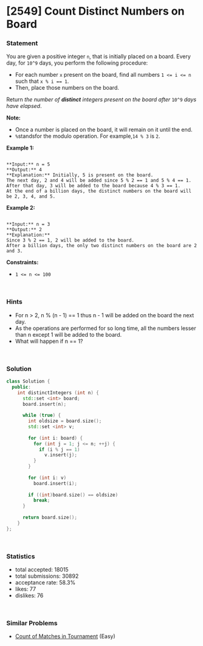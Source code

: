 # [2549] Count Distinct Numbers on Board



### Statement

You are given a positive integer `n`, that is initially placed on a board. Every day, for `10^9` days, you perform the following procedure:

* For each number `x` present on the board, find all numbers `1 <= i <= n` such that `x % i == 1`.
* Then, place those numbers on the board.



Return *the number of **distinct** integers present on the board after* `10^9` *days have elapsed*.

**Note:**
* Once a number is placed on the board, it will remain on it until the end.
* `%`standsfor the modulo operation. For example,`14 % 3` is `2`.


**Example 1:**

```

**Input:** n = 5
**Output:** 4
**Explanation:** Initially, 5 is present on the board. 
The next day, 2 and 4 will be added since 5 % 2 == 1 and 5 % 4 == 1. 
After that day, 3 will be added to the board because 4 % 3 == 1. 
At the end of a billion days, the distinct numbers on the board will be 2, 3, 4, and 5. 

```

**Example 2:**

```

**Input:** n = 3
**Output:** 2
**Explanation:** 
Since 3 % 2 == 1, 2 will be added to the board. 
After a billion days, the only two distinct numbers on the board are 2 and 3. 

```

**Constraints:**
* `1 <= n <= 100`


<br />

### Hints

- For n > 2, n % (n - 1) == 1 thus n - 1 will be added on the board the next day.
- As the operations are performed for so long time, all the numbers lesser than n except 1 will be added to the board.
- What will happen if n == 1?

<br />

### Solution

```cpp
class Solution {
  public:
    int distinctIntegers (int n) {
      std::set <int> board;
      board.insert(n);
      
      while (true) {
        int oldsize = board.size();
        std::set <int> v;
        
        for (int i: board) {
          for (int j = 1; j <= n; ++j) {
            if (i % j == 1)
              v.insert(j);
          }
        }
        
        for (int i: v)
          board.insert(i);
        
        if ((int)board.size() == oldsize)
          break;
      }
      
      return board.size();
    }
};
```

<br />

### Statistics

- total accepted: 18015
- total submissions: 30892
- acceptance rate: 58.3%
- likes: 77
- dislikes: 76

<br />

### Similar Problems

- [Count of Matches in Tournament](https://leetcode.com/problems/count-of-matches-in-tournament) (Easy)
